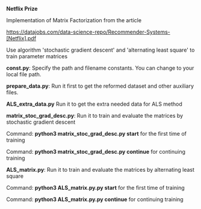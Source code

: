 **Netflix Prize**

Implementation of Matrix Factorization from the article 

https://datajobs.com/data-science-repo/Recommender-Systems-[Netflix].pdf

Use algorithm 'stochastic gradient descent' and 'alternating least square' to train parameter matrices

**const.py**: Specify the path and filename constants. You can change to your local file path.

**prepare_data.py**: Run it first to get the reformed dataset and other auxiliary files.

**ALS_extra_data.py** Run it to get the extra needed data for ALS method

**matrix_stoc_grad_desc.py**: Run it to train and evaluate the matrices by stochastic gradient descent

Command: **python3 matrix_stoc_grad_desc.py start** for the first time of training

Command: **python3 matrix_stoc_grad_desc.py continue** for continuing training

**ALS_matrix.py**: Run it to train and evaluate the matrices by alternating least square

Command: **python3 ALS_matrix.py.py start** for the first time of training

Command: **python3 ALS_matrix.py.py continue** for continuing training
